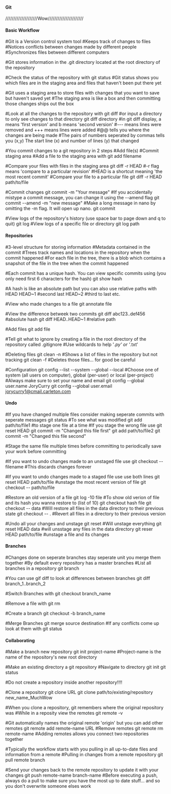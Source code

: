 #### Git ####

////////////////////Wow//////////////////////


#### Basic Workflow ####
#Git is a Version control system tool
    #Keeps track of changes to files
    #Notices conflicts between changes made by different people
    #Synchronizes files between different computers

#Git stores information in the .git directory located at the root directory of the repository

#Check the status of the repository with
git status
    #Git status shows you which files are in the staging area and files that haven't been put there yet

#Git uses a staging area to store files with changes that you want to save but haven't saved yet
#The staging area is like a box and then committing those changes ships out the box

#Look at all the changes to the repository with
git diff
    #or input a directory to only see changes to that directory
    git diff directory
#in git diff display, a means 'first version' and b means 'second version'
    #--- means lines were removed and +++ means lines were added
    #@@ tells you where the changes are being made 
        #The pairs of numbers seperated by commas tells you (x,y) The start line (x) and number of lines (y) that changed

#You commit changes to a git repository in 2 steps
    #Add file(s)
    #Commit staging area
#Add a file to the staging area with
git add filename

#Compare your files with files in the staging area
git diff -r HEAD
    #-r flag means 'compare to a particular revision'
    #HEAD is a shortcut meaning 'the most recent commit'
#Compare your file to a particular file
git diff -r HEAD path/to/file

#Commit changes
git commit -m "Your message"
    #If you accidentally mistype a commit message, you can change it using the --amend flag
    git commit --amend -m "new message"
    #Make a long message in nano by omitting the -m flag. It will open up nano.
    git commit

#View logs of the repository's history (use space bar to page down and q to quit)
git log
    #View logs of a specific file or directory
    git log path




#### Repositories ####


#3-level structure for storing information
    #Metadata contained in the commit
    #Trees track names and locations in the repository when the commit happened
    #For each file in the tree, there is a blob which contains a snapshot of the file in the tree when the commit happened

#Each commit has a unique hash. You can view specific commits using (you only need first 6 characters for the hash)
git show hash

#A hash is like an absolute path but you can also use relative paths with
HEAD
HEAD~1 #second  last
HEAD~2 #third to last etc.

#View who made changes to a file
git annotate file

#View the difference betweek two commits
git diff abc123..def456 #absolute hash
git diff HEAD..HEAD~1 #relative path

#Add files
git add file

#Tell git what to ignore by creating a file in the root directory of the repository called
.gitignore
    #Use wildcards to help '*.py' or '*.txt'

#Deleting files
git clean -n
    #Shows a list of files in the repository but not tracking
git clean -f 
    #Deletes those files... for good be careful

#Configuration
git config --list --system --global --local
    #Choose one of system (all users on computer), global (per-user) or local (per-project)
#Always make sure to set your name and email
git config --global user.name JoryCurry
git config --global user.email jorycurry1@cmail.carleton.com



#### Undo ####


#If you have changed multiple files consider making seperate commits with seperate messages
git status #To see what was modified
git add path/to/file1 #to stage one file at a time
    #If you stage the wrong file use
    git reset HEAD
git commit -m "Changed this file first"
git add path/to/file2
git commit -m "Changed this file second"

#Stage the same file multiple times before committing to periodically save your work before committing

#If you want to undo changes made to an unstaged file use
git checkout -- filename     #This discards changes forever

#If you want to undo changes made to a staged file use use both lines
git reset HEAD path/to/file     #unstage the most recent version of file
git checkout -- path/to/file

#Restore an old version of a file
git log -10 file         #To show old verion of file and its hash you wanna restore to (list of 10)
git checkout hash file
git checkout -- data        #Will restore all files in the data directory to their previous state
git checkout -- .           #Revert all files in a directory to their previous version

#Undo all your changes and unstage
git reset       #Will unstage everything
git reset HEAD data         #will unsstage any files in the data directory
git reser HEAD path/to/file         #unstage a file and its changes



#### Branches ####

#Changes done on seperate branches stay seperate unit you merge them together
#By default every repository has a master branches
#List all branches in a repository
git branch

#You can use gif diff to look at differences between branches
git diff branch_1..branch_2

#Switch Branches with
git checkout branch_name

#Remove a file with 
git rm

#Create a branch
git checkout -b branch_name

#Merge Branches
git merge source destination
    #If any conflicts come up look at them with 
    git status




#### Collaborating ####


#Make a branch new repository
git init project-name
    #Project-name is the name of the repository's new root directory

#Make an existing directory a git repository
#Navigate to directory
git init
git status

#Do not create a repository inside another repository!!!!

#Clone a repository
git clone URL
git clone path/to/existing/repository new_name_MuchWow

#When you clone a repository, git remembers where the original repository was
#While in a reposity view the remotes
git remote -v

#Git automatically names the original remote 'origin' but you can add other remotes
git remote add remote-name URL
    #Remove remotes
    git remote rm remote-name
#Adding remotes allows you connect two repositories together

#Typically the workflow starts with you pulling in all up-to-date files and information from a remote
#Pulling in changes from a remote repository
git pull remote branch

#Send your changes back to the remote repository to update it with your changes
git push remote-name branch-name
#Before executing a push, always do a pull to make sure you have the most up to date stuff... and so you don't overwrite someone elses work




